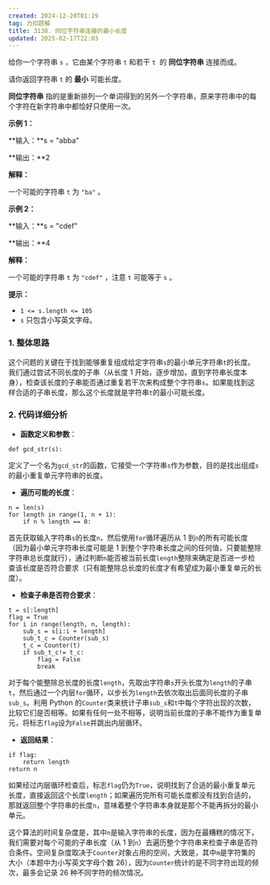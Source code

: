```yaml
---
created: 2024-12-20T01:19
tag: 力扣题解
title: 3138. 同位字符串连接的最小长度
updated: 2025-02-17T22:03
---
```

给你一个字符串 `s` ，它由某个字符串 `t` 和若干 `t`  的 **同位字符串** 连接而成。

请你返回字符串 `t` 的 **最小** 可能长度。

**同位字符串** 指的是重新排列一个单词得到的另外一个字符串，原来字符串中的每个字符在新字符串中都恰好只使用一次。

**示例 1：**

**输入：**s = "abba"

**输出：**2

**解释：**

一个可能的字符串 `t` 为 `"ba"` 。

**示例 2：**

**输入：**s = "cdef"

**输出：**4

**解释：**

一个可能的字符串 `t` 为 `"cdef"` ，注意 `t` 可能等于 `s` 。

**提示：**

- `1 <= s.length <= 105`
- `s` 只包含小写英文字母。
### 1. 整体思路

这个问题的关键在于找到能够重复组成给定字符串`s`的最小单元字符串`t`的长度。我们通过尝试不同长度的子串（从长度 1 开始，逐步增加，直到字符串长度本身），检查该长度的子串能否通过重复若干次来构成整个字符串`s`。如果能找到这样合适的子串长度，那么这个长度就是字符串`t`的最小可能长度。

### 2. 代码详细分析

- **函数定义和参数**：

```
def gcd_str(s):
```

定义了一个名为`gcd_str`的函数，它接受一个字符串`s`作为参数，目的是找出组成`s`的最小重复单元字符串的长度。

- **遍历可能的长度**：

```
n = len(s)
for length in range(1, n + 1):
    if n % length == 0:
```

首先获取输入字符串`s`的长度`n`，然后使用`for`循环遍历从 1 到`n`的所有可能长度（因为最小单元字符串长度可能是 1 到整个字符串长度之间的任何值，只要能整除字符串总长度就行），通过判断`n`能否被当前长度`length`整除来确定是否进一步检查该长度是否符合要求（只有能整除总长度的长度才有希望成为最小重复单元的长度）。

- **检查子串是否符合要求**：

```
t = s[:length]
flag = True
for i in range(length, n, length):
    sub_s = s[i:i + length]
    sub_t_c = Counter(sub_s)
    t_c = Counter(t)
    if sub_t_c!= t_c:
        flag = False
        break
```
  
对于每个能整除总长度的长度`length`，先取出字符串`s`开头长度为`length`的子串`t`，然后通过一个内层`for`循环，以步长为`length`去依次取出后面同长度的子串`sub_s`。利用 Python 的`Counter`类来统计子串`sub_s`和`t`中每个字符出现的次数，比较它们是否相等。如果有任何一处不相等，说明当前长度的子串不能作为重复单元，将标志`flag`设为`False`并跳出内层循环。

- **返回结果**：
  
```
if flag:
    return length
return n
```

如果经过内层循环检查后，标志`flag`仍为`True`，说明找到了合适的最小重复单元长度，直接返回这个长度`length`；如果遍历完所有可能长度都没有找到合适的，那就返回整个字符串的长度`n`，意味着整个字符串本身就是那个不能再拆分的最小单元。

这个算法的时间复杂度是，其中`n`是输入字符串的长度，因为在最糟糕的情况下，我们需要对每个可能的子串长度（从 1 到`n`）去遍历整个字符串来检查子串是否符合条件。空间复杂度取决于`Counter`对象占用的空间，大致是，其中`m`是字符集的大小（本题中为小写英文字母个数 26），因为`Counter`统计的是不同字符出现的频次，最多会记录 26 种不同字符的频次情况。